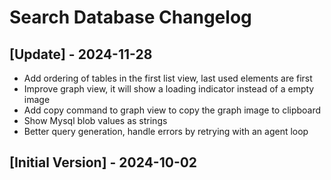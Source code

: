 # Search Database Changelog

## [Update] - 2024-11-28

- Add ordering of tables in the first list view, last used elements are first
- Improve graph view, it will show a loading indicator instead of a empty image
- Add copy command to graph view to copy the graph image to clipboard
- Show Mysql blob values as strings
- Better query generation, handle errors by retrying with an agent loop

## [Initial Version] - 2024-10-02
